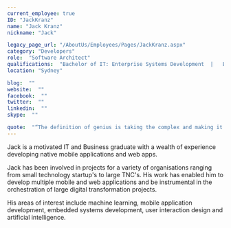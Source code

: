```yaml
---
current_employee: true
ID: "JackKranz"
name: "Jack Kranz"
nickname: "Jack"

legacy_page_url: "/AboutUs/Employees/Pages/JackKranz.aspx"
category: "Developers"
role:  "Software Architect"
qualifications:  "Bachelor of IT: Enterprise Systems Development  |   Bachelor of Business: Management"
location: "Sydney"

blog:  ""
website:  ""
facebook:  ""
twitter:  ""
linkedin:  ""
skype:  ""

quote:  "“The definition of genius is taking the complex and making it simple.”  ~ Albert Einstein"
---
```


Jack is a motivated IT and Business graduate with a wealth of experience developing native mobile applications and web apps.   

Jack has been involved in projects for a variety of organisations ranging from small technology startup's to large TNC's. His work has enabled him to develop multiple mobile and web applications and be instrumental in the orchestration of large digital transformation projects.  

His areas of interest include machine learning, mobile application development, embedded systems development, user interaction design and artificial intelligence.  